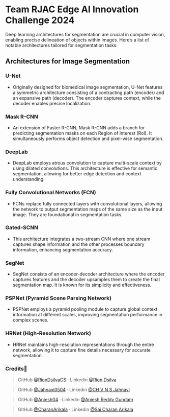 # Team RJAC Edge AI Innovation Challenge 2024

Deep learning architectures for segmentation are crucial in computer vision, enabling precise delineation of objects within images. Here’s a list of notable architectures tailored for segmentation tasks:

## Architectures for Image Segmentation

### U-Net
- Originally designed for biomedical image segmentation, U-Net features a symmetric architecture consisting of a contracting path (encoder) and an expansive path (decoder). The encoder captures context, while the decoder enables precise localization.
  
### Mask R-CNN
- An extension of Faster R-CNN, Mask R-CNN adds a branch for predicting segmentation masks on each Region of Interest (RoI). It simultaneously performs object detection and pixel-wise segmentation.

### DeepLab
- DeepLab employs atrous convolution to capture multi-scale context by using dilated convolutions. This architecture is effective for semantic segmentation, allowing for better edge detection and context understanding.

### Fully Convolutional Networks (FCN)
- FCNs replace fully connected layers with convolutional layers, allowing the network to output segmentation maps of the same size as the input image. They are foundational in segmentation tasks.

### Gated-SCNN
- This architecture integrates a two-stream CNN where one stream captures shape information and the other processes boundary information, enhancing segmentation accuracy.

### SegNet
- SegNet consists of an encoder-decoder architecture where the encoder captures features and the decoder upsamples them to create the final segmentation map. It is known for its simplicity and effectiveness.

### PSPNet (Pyramid Scene Parsing Network)
- PSPNet employs a pyramid pooling module to capture global context information at different scales, improving segmentation performance in complex scenes.

### HRNet (High-Resolution Network)
- HRNet maintains high-resolution representations through the entire network, allowing it to capture fine details necessary for accurate segmentation.


### Credits💫

>GitHub [@RionDsilvaCS](https://github.com/RionDsilvaCS)  ·  Linkedin [@Rion Dsilva](https://www.linkedin.com/in/rion-dsilva-043464229/)


>GitHub [@Jahnavi0504](https://github.com/Jahnavi0504)        ·  Linkedin [@CH V N S Jahnavi](https://www.linkedin.com/in/ch-v-n-s-jahnavi-51a8ab259/)


>GitHub [@Aniesh04](https://github.com/Aniesh04)        ·  Linkedin [@Aniesh Reddy Gundam](https://www.linkedin.com/in/aniesh-reddy-gundam-016365232/)


>GitHub [@CharanArikala](https://github.com/CharanArikala)        ·  Linkedin [@Sai Charan Arikala](https://www.linkedin.com/in/sai-charan-arikala-b73178219/)